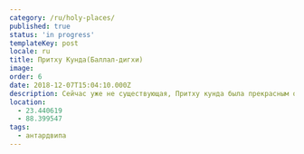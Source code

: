 ```yaml
---
category: /ru/holy-places/
published: true
status: 'in progress'
templateKey: post
locale: ru
title: Притху Кунда(Баллал-дигхи)
image:
order: 6
date: 2018-12-07T15:04:10.000Z
description: Сейчас уже не существующая, Притху кунда была прекрасным озером
location:
  - 23.440619
  - 88.399547
tags:
  - антардвипа
---
```

<tbd locale="ru" url="mailto:haribol@mayapur.live"></tbd>
